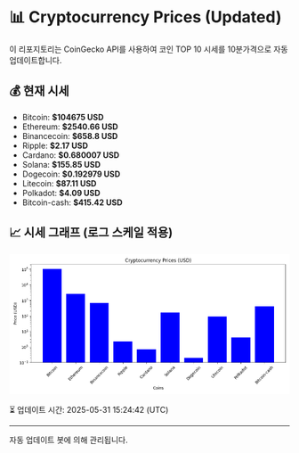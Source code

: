 
# 📊 Cryptocurrency Prices (Updated)

이 리포지토리는 CoinGecko API를 사용하여 코인 TOP 10 시세를 10분가격으로 자동 업데이트합니다.

## 💰 현재 시세
- Bitcoin: **$104675 USD**
- Ethereum: **$2540.66 USD**
- Binancecoin: **$658.8 USD**
- Ripple: **$2.17 USD**
- Cardano: **$0.680007 USD**
- Solana: **$155.85 USD**
- Dogecoin: **$0.192979 USD**
- Litecoin: **$87.11 USD**
- Polkadot: **$4.09 USD**
- Bitcoin-cash: **$415.42 USD**

## 📈 시세 그래프 (로그 스케일 적용)
![Crypto Prices](crypto_prices.png)

⏳ 업데이트 시간: 2025-05-31 15:24:42 (UTC)

---
자동 업데이트 봇에 의해 관리됩니다.
